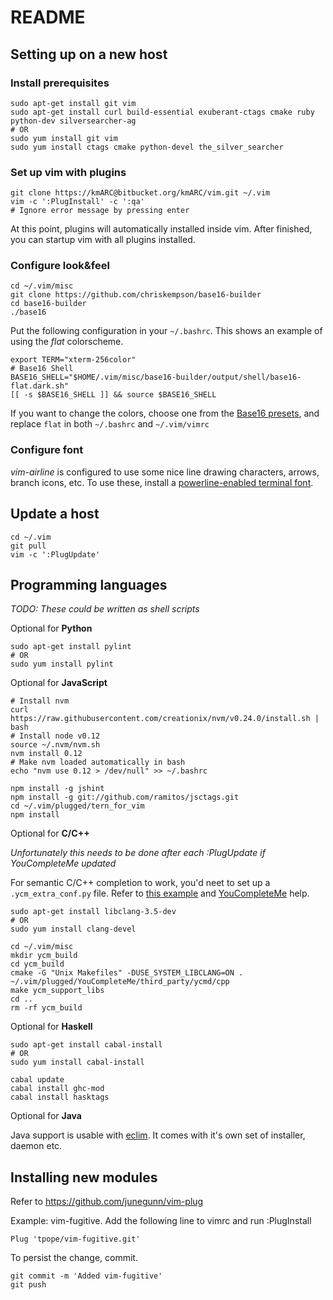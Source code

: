 README
======

Setting up on a new host
------------------------

### Install prerequisites

    sudo apt-get install git vim
    sudo apt-get install curl build-essential exuberant-ctags cmake ruby python-dev silversearcher-ag
    # OR
    sudo yum install git vim
    sudo yum install ctags cmake python-devel the_silver_searcher

### Set up vim with plugins

    git clone https://kmARC@bitbucket.org/kmARC/vim.git ~/.vim
    vim -c ':PlugInstall' -c ':qa'
    # Ignore error message by pressing enter

At this point, plugins will automatically installed inside vim. After finished, you can startup vim with all plugins installed.

### Configure look&feel

    cd ~/.vim/misc
    git clone https://github.com/chriskempson/base16-builder
    cd base16-builder
    ./base16

Put the following configuration in your `~/.bashrc`. This shows an example of using the *flat* colorscheme.

    export TERM="xterm-256color"
    # Base16 Shell
    BASE16_SHELL="$HOME/.vim/misc/base16-builder/output/shell/base16-flat.dark.sh"
    [[ -s $BASE16_SHELL ]] && source $BASE16_SHELL

If you want to change the colors, choose one from the [Base16 presets](chriskempson.github.io/base16/), and replace `flat` in both `~/.bashrc` and `~/.vim/vimrc`

### Configure font

*vim-airline* is configured to use some nice line drawing characters, arrows, branch icons, etc. To use these, install a [powerline-enabled terminal font](https://github.com/powerline/fonts).


Update a host
-------------

    cd ~/.vim
    git pull
    vim -c ':PlugUpdate'

Programming languages
---------------------
*TODO: These could be written as shell scripts*

Optional for **Python**

    sudo apt-get install pylint
    # OR
    sudo yum install pylint

Optional for **JavaScript**

    # Install nvm
    curl https://raw.githubusercontent.com/creationix/nvm/v0.24.0/install.sh | bash
    # Install node v0.12
    source ~/.nvm/nvm.sh
    nvm install 0.12
    # Make nvm loaded automatically in bash
    echo "nvm use 0.12 > /dev/null" >> ~/.bashrc

    npm install -g jshint
    npm install -g git://github.com/ramitos/jsctags.git
    cd ~/.vim/plugged/tern_for_vim
    npm install

Optional for **C/C++**

*Unfortunately this needs to be done after each :PlugUpdate if YouCompleteMe updated*

For semantic C/C++ completion to work, you'd neet to set up a `.ycm_extra_conf.py` file. Refer to [this example](https://raw.githubusercontent.com/Valloric/ycmd/master/cpp/ycm/.ycm_extra_conf.py) and [YouCompleteMe](https://github.com/Valloric/YouCompleteMe#c-family-semantic-completion-engine-usage) help.

    sudo apt-get install libclang-3.5-dev
    # OR
    sudo yum install clang-devel

    cd ~/.vim/misc
    mkdir ycm_build
    cd ycm_build
    cmake -G "Unix Makefiles" -DUSE_SYSTEM_LIBCLANG=ON . ~/.vim/plugged/YouCompleteMe/third_party/ycmd/cpp
    make ycm_support_libs
    cd ..
    rm -rf ycm_build


Optional for **Haskell**

    sudo apt-get install cabal-install
    # OR
    sudo yum install cabal-install

    cabal update
    cabal install ghc-mod
    cabal install hasktags

Optional for **Java**

Java support is usable with [eclim](elim.org). It comes with it's own set of installer, daemon etc.

Installing new modules
----------------------

Refer to https://github.com/junegunn/vim-plug

Example: vim-fugitive. Add the following line to vimrc and run :PlugInstall

    Plug 'tpope/vim-fugitive.git'

To persist the change, commit.

    git commit -m 'Added vim-fugitive'
    git push

